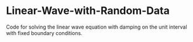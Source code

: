 # Linear-Wave-with-Random-Data
Code for solving the linear wave equation with damping on the unit interval with fixed boundary conditions.  
